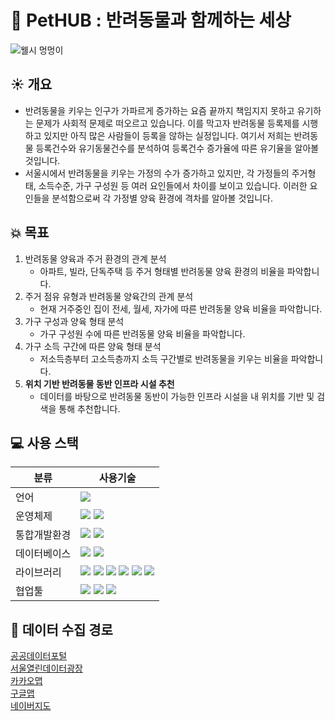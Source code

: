 # 🐶 PetHUB : 반려동물과 함께하는 세상
![웰시 멍멍이](https://github.com/user-attachments/assets/f4a11148-2211-40ca-b964-f792453e16c6)

## ☀️ 개요
* 반려동물을 키우는 인구가 가파르게 증가하는 요즘 끝까지 책임지지 못하고 유기하는 문제가 사회적 문제로 떠오르고 있습니다. 이를 막고자 반려동물 등록제를 시행하고 있지만 아직 많은 사람들이 등록을 않하는 실정입니다. 여기서 저희는 반려동물 등록건수와 유기동물건수를 분석하여 등록건수 증가율에 따른 유기율을 알아볼 것입니다.
* 서울시에서 반려동물을 키우는 가정의 수가 증가하고 있지만, 각 가정들의 주거형태, 소득수준, 가구 구성원 등 여러 요인들에서 차이를 보이고 있습니다. 이러한 요인들을 분석함으로써 각 가정별 양육 환경에 격차를 알아볼 것입니다.

## 💥 목표
1. 반려동물 양육과 주거 환경의 관계 분석
   * 아파트, 빌라, 단독주택 등 주거 형태별 반려동물 양육 환경의 비율을 파악합니다.
2. 주거 점유 유형과 반려동물 양육간의 관계 분석
   * 현재 거주중인 집이 전세, 월세, 자가에 따른 반려동물 양육 비율을 파악합니다.
3. 가구 구성과 양육 형태 분석
   * 가구 구성원 수에 따른 반려동물 양육 비율을 파악합니다.
4. 가구 소득 구간에 따른 양육 형태 분석
   * 저소득층부터 고소득층까지 소득 구간별로 반려동물을 키우는 비율을 파악합니다.
5. **위치 기반 반려동물 동반 인프라 시설 추천**
   * 데이터를 바탕으로 반려동물 동반이 가능한 인프라 시설을 내 위치를 기반 및 검색을 통해 추천합니다.
## 💻 사용 스택
|분류|사용기술|
|------|---|
|언어|<img src="https://img.shields.io/badge/python-3776AB?style=for-the-badge&logo=python&logoColor=white">|
|운영체제|<img src="https://img.shields.io/badge/linux-FCC624?style=for-the-badge&logo=linux&logoColor=black"> <img src="https://img.shields.io/badge/ubuntu-E95420?style=for-the-badge&logo=ubuntu&logoColor=white">|
|통합개발환경|<img src="https://img.shields.io/badge/vscode-147EFB?style=for-the-badge&logo=xcode&logoColor=white"> <img src="https://img.shields.io/badge/jupyter-F37626?style=for-the-badge&logo=jupyter&logoColor=white">|
|데이터베이스|<img src="https://img.shields.io/badge/AWS RDS-527FFF?style=for-the-badge&logo=amazonwebservices&logoColor=white"> <img src="https://img.shields.io/badge/mysql-4479A1?style=for-the-badge&logo=mysql&logoColor=white">|
|라이브러리|<img src="https://img.shields.io/badge/Selenium-43B02A?style=for-the-badge&logo=selenium&logoColor=white"> <img src="https://img.shields.io/badge/Pandas-150458?style=for-the-badge&logo=pandas&logoColor=white"> <img src="https://img.shields.io/badge/Matplotlib-11557c?style=for-the-badge&logo=matplotlib&logoColor=white"> <img src="https://img.shields.io/badge/Seaborn-444876?style=for-the-badge&logo=seaborn&logoColor=white"> <img src="https://img.shields.io/badge/pytorch-EE4C2C?style=for-the-badge&logo=pytorch&logoColor=white"> <img src="https://img.shields.io/badge/numpy-013243?style=for-the-badge&logo=numpy&logoColor=white">|
|협업툴|<img src="https://img.shields.io/badge/Confluence-172B4D?style=for-the-badge&logo=confluence&logoColor=white"> <img src="https://img.shields.io/badge/Jira-0052CC?style=for-the-badge&logo=jira&logoColor=white"> <img src="https://img.shields.io/badge/Slack-4A154B?style=for-the-badge&logo=slack&logoColor=white">|
## 🔗 데이터 수집 경로
[공공데이터포털](https://www.data.go.kr)   
[서울열린데이터광장](https://data.seoul.go.kr/)   
[카카오맵](https://map.kakao.com/)   
[구글맵](https://www.google.co.kr/maps)   
[네이버지도](https://map.naver.com/)
